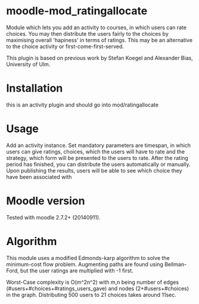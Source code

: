 moodle-mod_ratingallocate
============================
Module which lets you add an activity to courses, in which users can rate choices. You may then distribute the users fairly to the choices by maximising overall 'hapiness' in terms of ratings.
This may be an alternative to the choice activity or first-come-first-served.

This plugin is based on previous work by Stefan Koegel and Alexander Bias, University of Ulm.

Installation
============
this is an activity plugin and should go into mod/ratingallocate

Usage
============

Add an activity instance. Set mandatory parameters are timespan, in which users can give ratings, choices, which the users will have to rate and the strategy,
which form will be presented to the users to rate.
After the rating period has finished, you can distribute the users automatically or manually. Upon publishing the results, users will be able to see which choice they have been associated with

Moodle version
======================
Tested with moodle 2.7.2+ (20140911).

Algorithm
=========
This module uses a modified Edmonds-karp algorithm to solve the minimum-cost flow problem. Augmenting paths are found using Bellman-Ford, but the user ratings are multiplied with -1 first.

Worst-Case complexity is O(m^2n^2) with m,n being number of edges (#users+#choices+#ratings_users_gave) and nodes (2+#users+#choices) in the graph.
Distributing 500 users to 21 choices takes around 11sec.

